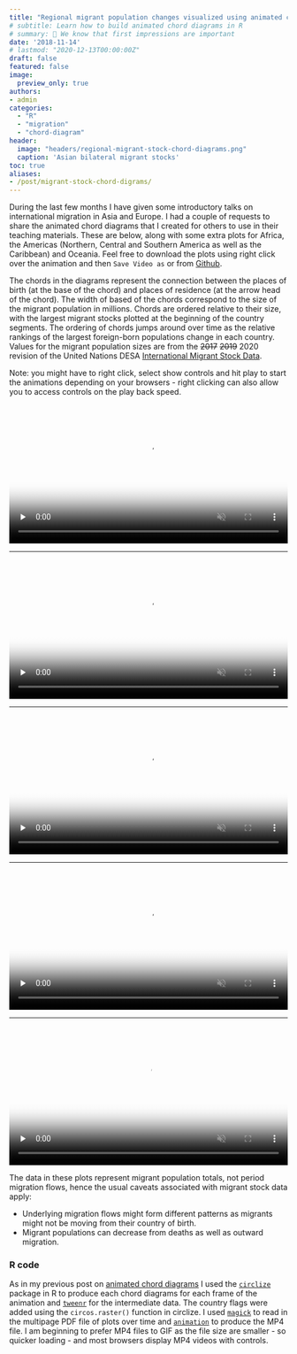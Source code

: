 ```yaml
---
title: "Regional migrant population changes visualized using animated chord diagrams"
# subtitle: Learn how to build animated chord diagrams in R
# summary: 👋 We know that first impressions are important
date: '2018-11-14'
# lastmod: "2020-12-13T00:00:00Z"
draft: false
featured: false
image:
  preview_only: true
authors:
- admin
categories: 
  - "R"
  - "migration"
  - "chord-diagram"
header:
  image: "headers/regional-migrant-stock-chord-diagrams.png"
  caption: 'Asian bilateral migrant stocks'
toc: true
aliases:
- /post/migrant-stock-chord-digrams/
---
```


During the last few months I have given some introductory talks on international migration in Asia and Europe. I had a couple of requests to share the animated chord diagrams that I created for others to use in their teaching materials.  These are below, along with some extra plots for Africa, the Americas (Northern, Central and Southern America as well as the Caribbean) and Oceania. Feel free to download the plots using right click over the animation and then `Save Video as` or from [Github](https://github.com/guyabel/personal-site/tree/master/content/post/migrant-stock-chord-digrams).

The chords in the diagrams represent the connection between the places of birth (at the base of the chord) and places of residence (at the arrow head of the chord). The width of based of the chords correspond to the size of the migrant population in millions. Chords are ordered relative to their size, with the largest migrant stocks plotted at the beginning of the country segments. The ordering of chords jumps around over time as the relative rankings of the largest foreign-born populations change in each country. Values for the migrant population sizes are from the ~~2017~~ ~~2019~~ 2020 revision of the United Nations DESA [International Migrant Stock Data](https://www.un.org/development/desa/pd/content/international-migrant-stock). 

Note: you might have to right click, select show controls and hit play to start the animations depending on your browsers - right clicking can also allow you to access controls on the play back speed.

<style>
video {
  /* override other styles to make responsive */
  width: 100%    !important;
  height: auto   !important;
  max-height: 720px
}
h2 {
  color: #fff;
  font-size: 0px;
}
</style>

## Asia
<video loop="loop" width="720" height="720" controls muted playsinline preload="none" poster="ims-abel-asia.png">
  <source src="ims-abel-asia.mp4" type="video/mp4"/>
</video>

<hr>

## Europe
<video loop="loop" width="720" height="720" controls muted playsinline preload="none" poster="ims-abel-europe.png">
  <source src="ims-abel-europe.mp4" type="video/mp4"/>
</video>

<hr>

## Africa
<video loop="loop" width="720" height="720" controls muted playsinline preload="none" poster="ims-abel-africa.png">
  <source src="ims-abel-africa.mp4" type="video/mp4"/>
</video>

<hr>

## Americas
<video loop="loop" width="720" height="720" controls muted playsinline preload="none" poster="ims-abel-america.png">
  <source src="ims-abel-america.mp4" type="video/mp4"/>
</video>

<hr>

## Oceania
<video loop="loop" width="720" height="720" controls muted playsinline preload="none" poster="ims-abel-oceania.png">
  <source src="ims-abel-oceania.mp4" type="video/mp4"/>
</video>

The data in these plots represent migrant population totals, not period migration flows, hence the usual caveats associated with migrant stock data apply:

- Underlying migration flows might form different patterns as migrants might not be moving from their country of birth.
- Migrant populations can decrease from deaths as well as outward migration.

### R code

As in my previous post on [animated chord diagrams](http://guyabel.com/post/animated-directional-chord-diagrams/) I used the [`circlize`](https://cran.r-project.org/web/packages/circlize/index.html) package in R to produce each chord diagrams for each frame of the animation and [`tweenr`](https://cran.r-project.org/web/packages/tweenr/index.html) for the intermediate data. The country flags were added using the `circos.raster()` function in circlize. I used [`magick`](https://cran.r-project.org/web/packages/magick/index.html) to read in the multipage PDF file of plots over time and [`animation`](https://cran.r-project.org/web/packages/animation/index.html) to produce the MP4 file. I am beginning to prefer MP4 files to GIF as the file size are smaller - so quicker loading - and most browsers display MP4 videos with controls.
